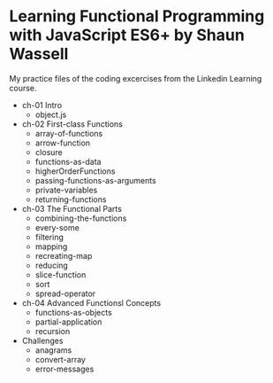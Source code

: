 # Learning Functional Programming with JavaScript ES6+ by Shaun Wassell
My practice files of the coding excercises from the Linkedin Learning course.
- ch-01 Intro
  - object.js
- ch-02 First-class Functions
  - array-of-functions
  - arrow-function
  - closure
  - functions-as-data
  - higherOrderFunctions
  - passing-functions-as-arguments
  - private-variables
  - returning-functions
- ch-03 The Functional Parts
  - combining-the-functions
  - every-some
  - filtering
  - mapping
  - recreating-map
  - reducing
  - slice-function
  - sort
  - spread-operator
- ch-04 Advanced Functionsl Concepts
  - functions-as-objects
  - partial-application
  - recursion
- Challenges
  - anagrams
  - convert-array
  - error-messages
